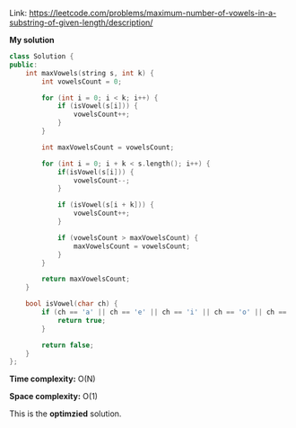 Link: https://leetcode.com/problems/maximum-number-of-vowels-in-a-substring-of-given-length/description/

**My solution**

```cpp
class Solution {
public:
    int maxVowels(string s, int k) {
        int vowelsCount = 0;

        for (int i = 0; i < k; i++) {
            if (isVowel(s[i])) {
                vowelsCount++;
            }
        }

        int maxVowelsCount = vowelsCount;

        for (int i = 0; i + k < s.length(); i++) {
            if(isVowel(s[i])) {
                vowelsCount--;
            }

            if (isVowel(s[i + k])) {
                vowelsCount++;
            }

            if (vowelsCount > maxVowelsCount) {
                maxVowelsCount = vowelsCount;
            }
        }

        return maxVowelsCount;
    }

    bool isVowel(char ch) {
        if (ch == 'a' || ch == 'e' || ch == 'i' || ch == 'o' || ch == 'u') {
            return true;
        }

        return false;
    }
};
```

**Time complexity:** O(N)

**Space complexity:** O(1)

This is the **optimzied** solution.